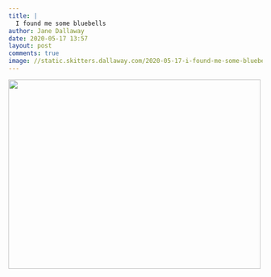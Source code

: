 ```yaml
---
title: |
  I found me some bluebells
author: Jane Dallaway
date: 2020-05-17 13:57
layout: post
comments: true
image: //static.skitters.dallaway.com/2020-05-17-i-found-me-some-bluebells-thumb-1-IMG-0602.JPG
---
```


<div>
        <a href="//static.skitters.dallaway.com/2020-05-17-i-found-me-some-bluebells-fullsize-1-IMG-0602.JPG">
          <img src="//static.skitters.dallaway.com/2020-05-17-i-found-me-some-bluebells-thumb-1-IMG-0602.JPG" width="500" height="375"/>
        </a>
      </div>


  
      